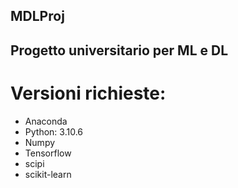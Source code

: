 ## MDLProj
## Progetto universitario per ML e DL
# Versioni richieste:
* Anaconda
* Python: 3.10.6
* Numpy
* Tensorflow
* scipi
* scikit-learn
